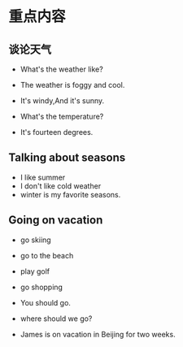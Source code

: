 # 重点内容

## 谈论天气

- What's the weather like?

- The weather is foggy and cool.

- It's windy,And it's sunny.

  

- What's the temperature?

- It's fourteen degrees.

## Talking about seasons

- I like summer
- I don't like cold weather
- winter is my favorite  seasons.

## Going on vacation

- go skiing

- go to the beach

- play golf

- go shopping

  

- You should go.

- where should we go?

- James is on vacation in Beijing for two weeks.